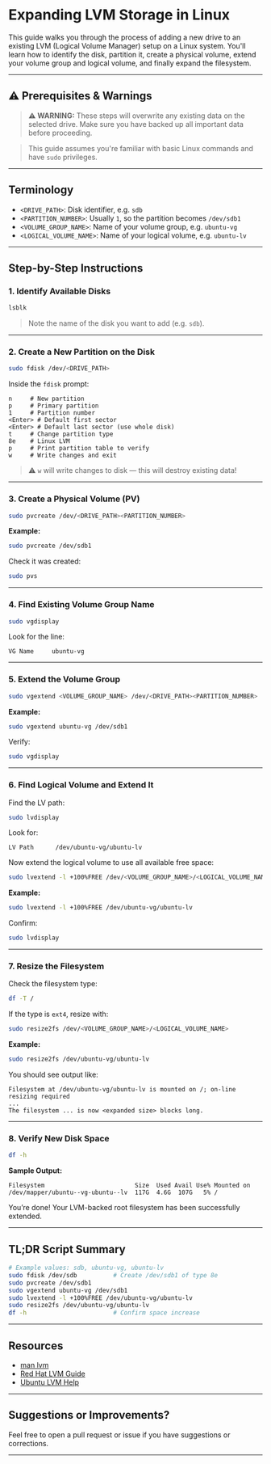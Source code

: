 # Expanding LVM Storage in Linux

This guide walks you through the process of adding a new drive to an existing LVM (Logical Volume Manager) setup on a Linux system. You'll learn how to identify the disk, partition it, create a physical volume, extend your volume group and logical volume, and finally expand the filesystem.

---

## ⚠️ Prerequisites & Warnings

> **⚠️ WARNING:** These steps will overwrite any existing data on the selected drive. Make sure you have backed up all important data before proceeding.

> This guide assumes you're familiar with basic Linux commands and have `sudo` privileges.

---

## Terminology

- `<DRIVE_PATH>`: Disk identifier, e.g. `sdb`
- `<PARTITION_NUMBER>`: Usually `1`, so the partition becomes `/dev/sdb1`
- `<VOLUME_GROUP_NAME>`: Name of your volume group, e.g. `ubuntu-vg`
- `<LOGICAL_VOLUME_NAME>`: Name of your logical volume, e.g. `ubuntu-lv`

---

## Step-by-Step Instructions

### 1. Identify Available Disks

```bash
lsblk
```

> Note the name of the disk you want to add (e.g. `sdb`).

---

### 2. Create a New Partition on the Disk

```bash
sudo fdisk /dev/<DRIVE_PATH>
```

Inside the `fdisk` prompt:

```
n     # New partition
p     # Primary partition
1     # Partition number
<Enter> # Default first sector
<Enter> # Default last sector (use whole disk)
t     # Change partition type
8e    # Linux LVM
p     # Print partition table to verify
w     # Write changes and exit
```

> ⚠️ `w` will write changes to disk — this will destroy existing data!

---

### 3. Create a Physical Volume (PV)

```bash
sudo pvcreate /dev/<DRIVE_PATH><PARTITION_NUMBER>
```

**Example:**

```bash
sudo pvcreate /dev/sdb1
```

Check it was created:

```bash
sudo pvs
```

---

### 4. Find Existing Volume Group Name

```bash
sudo vgdisplay
```

Look for the line:

```text
VG Name     ubuntu-vg
```

---

### 5. Extend the Volume Group

```bash
sudo vgextend <VOLUME_GROUP_NAME> /dev/<DRIVE_PATH><PARTITION_NUMBER>
```

**Example:**

```bash
sudo vgextend ubuntu-vg /dev/sdb1
```

Verify:

```bash
sudo vgdisplay
```

---

### 6. Find Logical Volume and Extend It

Find the LV path:

```bash
sudo lvdisplay
```

Look for:

```text
LV Path      /dev/ubuntu-vg/ubuntu-lv
```

Now extend the logical volume to use all available free space:

```bash
sudo lvextend -l +100%FREE /dev/<VOLUME_GROUP_NAME>/<LOGICAL_VOLUME_NAME>
```

**Example:**

```bash
sudo lvextend -l +100%FREE /dev/ubuntu-vg/ubuntu-lv
```

Confirm:

```bash
sudo lvdisplay
```

---

### 7. Resize the Filesystem

Check the filesystem type:

```bash
df -T /
```

If the type is `ext4`, resize with:

```bash
sudo resize2fs /dev/<VOLUME_GROUP_NAME>/<LOGICAL_VOLUME_NAME>
```

**Example:**

```bash
sudo resize2fs /dev/ubuntu-vg/ubuntu-lv
```

You should see output like:

```
Filesystem at /dev/ubuntu-vg/ubuntu-lv is mounted on /; on-line resizing required
...
The filesystem ... is now <expanded size> blocks long.
```

---

### 8. Verify New Disk Space

```bash
df -h
```

**Sample Output:**

```
Filesystem                         Size  Used Avail Use% Mounted on
/dev/mapper/ubuntu--vg-ubuntu--lv  117G  4.6G  107G   5% /
```

You’re done! Your LVM-backed root filesystem has been successfully extended.

---

## TL;DR Script Summary

```bash
# Example values: sdb, ubuntu-vg, ubuntu-lv
sudo fdisk /dev/sdb          # Create /dev/sdb1 of type 8e
sudo pvcreate /dev/sdb1
sudo vgextend ubuntu-vg /dev/sdb1
sudo lvextend -l +100%FREE /dev/ubuntu-vg/ubuntu-lv
sudo resize2fs /dev/ubuntu-vg/ubuntu-lv
df -h                        # Confirm space increase
```

---

## Resources

- [man lvm](https://man7.org/linux/man-pages/man8/lvm.8.html)
- [Red Hat LVM Guide](https://access.redhat.com/documentation/en-us/red_hat_enterprise_linux/7/html/logical_volume_manager_administration/)
- [Ubuntu LVM Help](https://help.ubuntu.com/community/LVM)

---

## Suggestions or Improvements?

Feel free to open a pull request or issue if you have suggestions or corrections.

---


